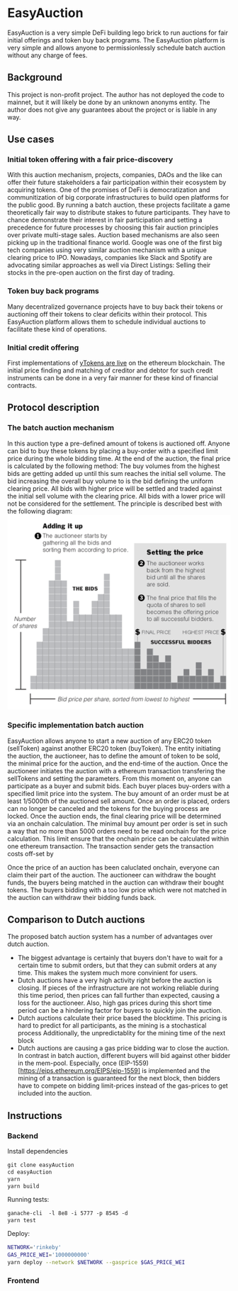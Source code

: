 # EasyAuction

EasyAuction is a very simple DeFi building lego brick to run auctions for fair initial offerings and token buy back programs.
The EasyAuction platform is very simple and allows anyone to permissionlessly schedule batch auction without any charge of fees.

## Background

This project is non-profit project. The author has not deployed the code to mainnet, but it will likely be done by an unknown anonyms entity. The author does not give any guarantees about the project or is liable in any way.

## Use cases

### Initial token offering with a fair price-discovery

With this auction mechanism, projects, companies, DAOs and the like can offer their future stakeholders a fair participation within their ecosystem by acquiring tokens. One of the promises of DeFi is democratization and communitization of big corporate infrastructures to build open platforms for the public good. By running a batch auction, these projects facilitate a game theoretically fair way to distribute stakes to future participants. They have to chance demonstrate their interest in fair participation and setting a precedence for future processes by choosing this fair auction principles over private multi-stage sales.
Auction based mechanisms are also seen picking up in the traditional finance world. Google was one of the first big tech companies using very similar auction mechanism with a unique clearing price to IPO. Nowadays, companies like Slack and Spotify are advocating similar approaches as well via Direct Listings: Selling their stocks in the pre-open auction on the first day of trading.

### Token buy back programs

Many decentralized governance projects have to buy back their tokens or auctioning off their tokens to clear deficits within their protocol. This EasyAuction platform allows them to schedule individual auctions to facilitate these kind of operations.

### Initial credit offering

First implementations of [yTokens are live](https://defirate.com/uma-ycomp-shorts/) on the ethereum blockchain. The initial price finding and matching of creditor and debtor for such credit instruments can be done in a very fair manner for these kind of financial contracts.

## Protocol description

### The batch auction mechanism

In this auction type a pre-defined amount of tokens is auctioned off. Anyone can bid to buy these tokens by placing a buy-order with a specified limit price during the whole bidding time. At the end of the auction, the final price is calculated by the following method: The buy volumes from the highest bids are getting added up until this sum reaches the initial sell volume. The bid increasing the overall buy volume to is the bid defining the uniform clearing price. All bids with higher price will be settled and traded against the initial sell volume with the clearing price. All bids with a lower price will not be considered for the settlement. The principle is described best with the following diagram:
![image from nytimes](./assets/Auction_info_pic.png)

### Specific implementation batch auction

EasyAuction allows anyone to start a new auction of any ERC20 token (sellToken) against another ERC20 token (buyToken). The entity initiating the auction, the auctioneer, has to define the amount of token to be sold, the minimal price for the auction, and the end-time of the auction. Once the auctioneer initiates the auction with a ethereum transaction transfering the sellTokens and setting the parameters. From this moment on, anyone can participate as a buyer and submit bids. Each buyer places buy-orders with a specified limit price into the system. The buy amount of an order must be at least 1/5000th of the auctioned sell amount. Once an order is placed, orders can no longer be canceled and the tokens for the buying process are locked.
Once the auction ends, the final clearing price will be determined via an onchain calculation. The minimal buy amount per order is set in such a way that no more than 5000 orders need to be read onchain for the price calculation. This limit ensure that the onchain price can be calculated within one ethereum transaction. The transaction sender gets the transaction costs off-set by

Once the price of an auction has been caluclated onchain, everyone can claim their part of the auction. The auctioneer can withdraw the bought funds, the buyers being matched in the auction can withdraw their bought tokens. The buyers bidding with a too low price which were not matched in the auction can withdraw their bidding funds back.

## Comparison to Dutch auctions

The proposed batch auction system has a number of advantages over dutch auction.

- The biggest advantage is certainly that buyers don't have to wait for a certain time to submit orders, but that they can submit orders at any time. This makes the system much more convinient for users.
- Dutch auctions have a very high activity right before the auction is closing. If pieces of the infrastructure are not working reliable during this time period, then prices can fall further than expected, causing a loss for the auctioneer. Also, high gas prices during this short time period can be a hindering factor for buyers to quickly join the auction.
- Dutch auctions calculate their price based the blocktime. This pricing is hard to predict for all participants, as the mining is a stochastical process Additionally, the unpredictablity for the mining time of the next block
- Dutch auctions are causing a gas price bidding war to close the auction. In contrast in batch auction, different buyers will bid against other bidder in the mem-pool. Especially, once (EIP-1559)[https://eips.ethereum.org/EIPS/eip-1559] is implemented and the mining of a transaction is guaranteed for the next block, then bidders have to compete on bidding limit-prices instead of the gas-prices to get included into the auction.

## Instructions

### Backend

Install dependencies

```
git clone easyAuction
cd easyAuction
yarn
yarn build
```

Running tests:

```
ganache-cli  -l 8e8 -i 5777 -p 8545 -d
yarn test
```

Deploy:

```sh
NETWORK='rinkeby'
GAS_PRICE_WEI='1000000000'
yarn deploy --network $NETWORK --gasprice $GAS_PRICE_WEI
```

### Frontend
